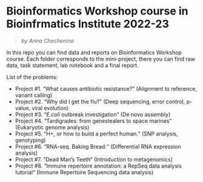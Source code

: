 # Bioinformatics Workshop course in Bioinfrmatics Institute 2022-23

> *by Anna Chechenina*

In this repo you can find data and reports on Bioinformatics Workshop course. Each folder corresponds to the mini-project, there you can find raw data, task statement, lab notebook and a final report.

List of the problems:

* Project #1. “What causes antibiotic resistance?”  (Alignment to reference, variant calling)
* Project #2. “Why did I get the flu?” (Deep sequencing, error control, p-value, viral evolution)
* Project #3. “*E.coli* outbreak investigation” (De novo assembly)
* Project #4. “Tardigrades: from genestealers to space marines“ (Eukaryotic genome analysis)
* Project #5. “H+, or how to build a perfect human.“ (SNP analysis, genotyping)
* Project #6. “RNA-seq. Baking Bread.“ (Differential RNA expression analysis)
* Project #7. “Dead Man’s Teeth“ (Introduction to metagenomics)
* Project #8. “Immune repertoire annotation: a RepSeq data analysis tutorial“ (Immune Repertoire Sequencing data analysis)
